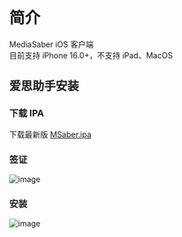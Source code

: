 # 简介
MediaSaber iOS 客户端  
目前支持 iPhone 16.0+，不支持 iPad、MacOS

## 爱思助手安装

### 下载 IPA
下载最新版 [MSaber.ipa](https://github.com/fanxuankai/media-saber-release/releases)

### 签证
![image](https://github.com/fanxuankai/media-saber-release/blob/main/resources/images/i4_sign.png)

### 安装
![image](https://github.com/fanxuankai/media-saber-release/blob/main/resources/images/i4_install.png)
